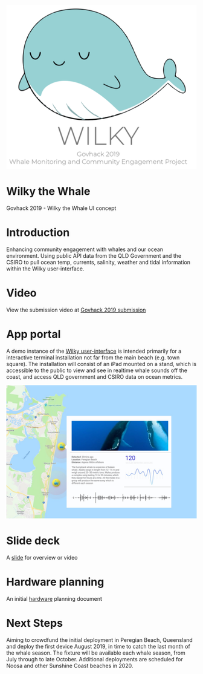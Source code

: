 ![Logo](assets/images/wilky-logo.png)

# Wilky the Whale

Govhack 2019 - Wilky the Whale UI concept

# Introduction

Enhancing community engagement with whales and our ocean environment. Using public API data from the QLD Government and the CSIRO to pull ocean temp, currents, salinity, weather and tidal information within the Wilky user-interface.

# Video

View the submission video at [Govhack 2019 submission](https://benduncan.github.io/wilky-the-whale-ui/assets/video/govhack-submission.m4v)

# App portal

A demo instance of the [Wilky user-interface](https://benduncan.github.io/wilky-the-whale-ui/) is intended primarily for a interactive terminal installation not far from the main beach (e.g. town square). The installation will consist of an iPad mounted on a stand, which is accessible to the public to view and see in realtime whale sounds off the coast, and access QLD government and CSIRO data on ocean metrics.

![UI interface](assets/images/ui-screenshot.jpg)

# Slide deck

A [slide](https://github.com/benduncan/wilky-the-whale-ui/blob/master/govhack-assets/wilky%20-%20GOVHACK%20NOOSA.pdf) for overview or video

# Hardware planning

An initial [hardware](https://github.com/benduncan/wilky-the-whale-ui/blob/master/govhack-assets/hardware-planmning.md) planning document

# Next Steps

Aiming to crowdfund the initial deployment in Peregian Beach, Queensland and deploy the first device August 2019, in time to catch the last month of the whale season. The fixture will be available each whale season, from July through to late October. Additional deployments are scheduled for Noosa and other Sunshine Coast beaches in 2020.
